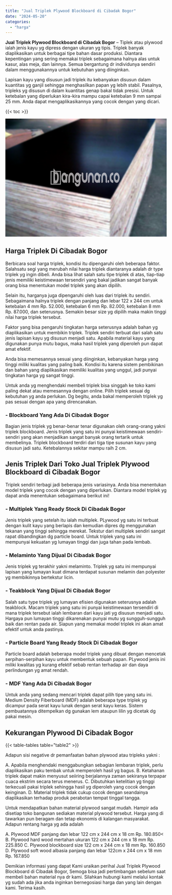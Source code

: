 ```yaml
---
title: "Jual Triplek Plywood Blockboard di Cibadak Bogor"
date: "2024-05-20"
categories: 
  - "harga"
---
```


**Jual Triplek Plywood Blockboard di Cibadak Bogor** – Tiplek atau plywood ialah jenis kayu yg dipress dengan ukuran yg tipis. Triplek banyak diaplikasikan untuk berbagai tipe bahan dasar produksi. Diantara kepentingan yang sering memakai triplek sebagaimana halnya alas untuk kasur, alas meja, dan lainnya. Semua bergantung dr individunya sendiri dalam menggunakannya untuk kebutuhan yang diinginkan.

Lapisan kayu yang disusun jadi triplek itu kebanyakan disusun dalam kuantitas yg ganjil sehingga menghasilkan papan yg lebih stabil. Pasalnya, tripleks yg disusun di dalam kuantitas genap bakal tidak presisi. Untuk ketebalan yang diperlukan kira-kira mampu capai ketebalan 9 mm sampai 25 mm. Anda dapat mengaplikasikannya yang cocok dengan yang dicari.

{{< toc >}}

![Jual Triplek Plywood Blockboard di Cibadak Bogor](/images/jual-triplek-murah-02.png)

## Harga Triplek Di Cibadak Bogor

Berbicara soal harga triplek, kondisi itu dipengaruhi oleh beberapa faktor. Salahsatu segi yang merubah nilai harga triplek diantaranya adalah dr type triplek yg ingin dibeli. Anda bisa lihat salah satu tipe triplek di atas, tiap-tiap jenis memiliki keistimewaan tersendiri yang bakal jadikan sangat banyak orang bisa menentukan model triplek yang akan dipilih.

Selain itu, harganya juga dipengaruhi oleh luas dari triplek itu sendiri. Sebagaimana halnya triplek dengan panjang dan lebar 122 x 244 cm untuk ketebalan 4 mm Rp. 52.000, ketebalan 6 mm Rp. 82.000, ketebalan 8 mm Rp. 87.000, dan seterusnya. Semakin besar size yg dipilih maka makin tinggi nilai harga triplek tersebut.

Faktor yang bisa pengaruhi tingkatan harga seterusnya adalah bahan yg diaplikasikan untuk membikin triplek. Triplek sendiri terbuat dari salah satu jenis lapisan kayu yg disusun menjadi satu. Apabila material kayu yang digunakan punya mutu bagus, maka hasil triplek yang diperoleh pun dapat amat efektif.

Anda bisa memesannya sesuai yang diinginkan, kebanyakan harga yang tinggi miliki kualitas yang paling baik. Kondisi itu karena sistem pembikinan dan bahan yang diaplikasikan memiliki kualitas yang unggul, jadi punyai tingkatan harga yg sangat tinggi.

Untuk anda yg menghendaki membeli triplek bisa singgah ke toko kami paling dekat atau memesannya dengan online. Pilih triplek sesuai dg kebutuhan yg anda perlukan. Dg begitu, anda bakal memperoleh triplek yg pas sesuai dengan apa yang direncanakan.

### \- Blockboard Yang Ada Di Cibadak Bogor

Bagian jenis triplek yg benar-benar tenar digunakan oleh orang-orang yakni triplek blockboard. Jenis triplek yang satu ini punyai keistimewaan sendiri-sendiri yang akan menjadikan sangat banyak orang tertarik untuk membelinya. Triplek blockboard terdiri dari tiga tipe susunan kayu yang disusun jadi satu. Ketebalannya sekitar mampu raih 2 cm.

## Jenis Triplek Dari Toko Jual Triplek Plywood Blockboard di Cibadak Bogor

Triplek sendiri terbagi jadi beberapa jenis variasinya. Anda bisa menentukan model triplek yang cocok dengan yang diperlukan. Diantara model triplek yg dapat anda menentukan sebagaimana berikut ini!

### \- Multiplek Yang Ready Stock Di Cibadak Bogor

Jenis triplek yang setelah itu ialah multiplek. PLywood yg satu ini terbuat dengan kulit kayu yang berlapis dan kemudian dipres dg menggunakan tekanan yang tinggi sehingga merekat. Tekstur dari multiplek sendiri sangat rapat dibandingkan dg particle board. Untuk triplek yang satu ini mempunyai kekuatan yg lumayan tinggi dan juga tahan pada lembab.

### \- Melaminto Yang Dijual Di Cibadak Bogor

Jenis triplek yg terakhir yakni melaminto. Triplek yg satu ini mempunyai lapisan yang lumayan kuat dimana terdapat susunan melamin dan polyester yg membikinnya bertekstur licin.

### \- Teakblock Yang Dijual Di Cibadak Bogor

Salah satu type triplek yg lumayan efisien digunakan seterusnya adalah teakblock. Macam triplek yang satu ini punyai keistimewaan tersendiri di mana triplek tersebut ialah lembaran dari kayu jati yg disusun menjadi satu. Hargaya pun lumayan tinggi dikarenakan punyai mutu yg sungguh-sungguh baik dan rentan pada air. Siapun yang memakai model triplek ini akan amat efektif untuk anda pastinya.

### \- Particle Board Yang Ready Stock Di Cibadak Bogor

Particle board adalah beberapa model triplek yang dibuat dengan mencetak serpihan-serpihan kayu untuk membentuk sebuah papan. PLywood jenis ini miliki kwalitas yg kurang efektif sebab rentan terhadap air dan daya perlindungan yg amat rendah.

### \- MDF Yang Ada Di Cibadak Bogor

Untuk anda yang sedang mencari triplek dapat pilih tipe yang satu ini. Medium Density Fiberboard (MDF) adalah beberapa type triplek yg dicampur pada serat kayu lunak dengan serat kayu keras. Sistem pembuatannya ditempelkan dg gunakan lem ataupun lilin yg dicetak dg pakai mesin.

## Kekurangan Plywood Di Cibadak Bogor

{{< table-tables table="table2" >}}

Adapun sisi negative dr pemanfaatan bahan plywood atau tripleks yakni :

A. Apabila menghendaki menggabungkan sebagian lembaran triplek, perlu diaplikasikan paku tembak untuk memperoleh hasil yg bagus. B. Ketahanan triplek dapat makin menyusut seiiring berjalannya zaman sekiranya terpapar cuaca ekstrim secara terus menerus. C. Dibutuhkan ketelitian yg tinggi terkecuali pakai triplek sehingga hasil yg diperoleh yang cocok dengan keinginan. D. Material triplek tidak cukup cocok dengan seandainya diaplikasikan terhadap produk perabotan tempat tinggal tangga.

Untuk mendapatkan bahan material plywood sangat mudah. Hampir ada disetiap toko bangunan sediakan material plywood tersebut. Harga yang di tawarkan pun beragam dan tetap ekonomis di kalangan masyarakat. Adapun rentang harga yg ada adalah

A. Plywood MDF panjang dan lebar 122 cm x 244 cm x 18 cm Rp. 180.850< B. Plywood hard wood mertahan ukuran 122 cm x 244 cm x 18 mm Rp. 225.850 C. Plywood blockboard size 122 cm x 244 cm x 18 mm Rp. 160.850 D. Plywood soft wood albasia panjang dan lebar 122cm x 244 cm x 18 mm Rp. 167.850

Demikian informasi yang dapat Kami uraikan perihal Jual Triplek Plywood Blockboard di Cibadak Bogor, Semoga bisa jadi pertimbangan sebelum saat membeli bahan material nya dr kami. Silahkan hubungi kami melalui kontak yg sudah ada jika anda inginkan bernegosiasi harga dan yang lain dengan kami. Terima kasih.
